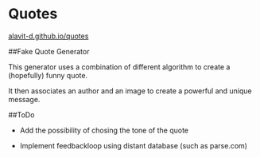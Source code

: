 # Quotes

[alavit-d.github.io/quotes](http://alavit-d.github.io/quotes)

##Fake Quote Generator

This generator uses a combination of different algorithm to create a (hopefully) funny quote.

It then associates an author and an image to create a powerful and unique message.

##ToDo

- Add the possibility of chosing the tone of the quote

- Implement feedbackloop using distant database (such as parse.com)
